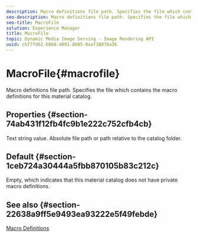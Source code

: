 ```yaml
---
description: Macro definitions file path. Specifies the file which contains the macro definitions for this material catalog.
seo-description: Macro definitions file path. Specifies the file which contains the macro definitions for this material catalog.
seo-title: MacroFile
solution: Experience Manager
title: MacroFile
topic: Dynamic Media Image Serving - Image Rendering API
uuid: cbf7fd62-b868-4891-8b95-0aaf38078a36
---
```


# MacroFile{#macrofile}

Macro definitions file path. Specifies the file which contains the macro definitions for this material catalog.

## Properties {#section-74ab431f12fb4fc9b1e222c752cfb4cb}

Text string value. Absolute file path or path relative to the catalog folder.

## Default {#section-1ceb724a30444a5fbb870105b83c212c}

Empty, which indicates that this material catalog does not have private macro definitions.

## See also {#section-22638a9ff5e9493ea93222e5f49febde}

[Macro Definitions](../../../../../ir-api/material-cat/image-rendering-api-ref/c-ir-material-catalog/c-ir-macro-definition-reference/c-ir-macro-definition-reference.md#concept-477b77fa187147bfa55fa67134d4a453) 
